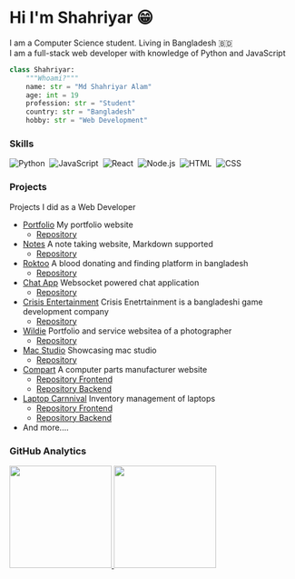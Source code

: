 # Hi I'm Shahriyar 😁

I am a Computer Science student. Living in Bangladesh 🇧🇩 \
I am a full-stack web developer with knowledge of Python and JavaScript

```py
class Shahriyar:
    """Whoami?"""
    name: str = "Md Shahriyar Alam"
    age: int = 19
    profession: str = "Student"
    country: str = "Bangladesh"
    hobby: str = "Web Development"
```

### Skills

![Python](https://img.shields.io/badge/-Python-05122A?style=flat&logo=python)&nbsp;
![JavaScript](https://img.shields.io/badge/-JavaScript-05122A?style=flat&logo=javascript)&nbsp;
![React](https://img.shields.io/badge/-React-05122A?style=flat&logo=react)&nbsp;
![Node.js](https://img.shields.io/badge/-Node.js-05122A?style=flat&logo=node.js)&nbsp;
![HTML](https://img.shields.io/badge/-HTML-05122A?style=flat&logo=HTML5)&nbsp;
![CSS](https://img.shields.io/badge/-CSS-05122A?style=flat&logo=CSS3&logoColor=1572B6)&nbsp;

### Projects

Projects I did as a Web Developer

- [Portfolio](https://shahriyar.dev) My portfolio website
  - [Repository](https://github.com/shahriyardx/shahriyardx)
- [Notes](https://notes.shahriyar.dev) A note taking website, Markdown supported
  - [Repository](https://github.com/shahriyardx/notes)
- [Roktoo](https://roktoo.com) A blood donating and finding platform in bangladesh
  - [Repository](https://github.com/shahriyardx/roktoo.com)
- [Chat App](https://chat.shahriyar.dev) Websocket powered chat application
  - [Repository](https://github.com/shahriyardx/anonymous-chat)
- [Crisis Entertainment](https://crisisentertainment.com) Crisis Enetrtainment is a bangladeshi game development company
  - [Repository](https://github.com/shahriyardx/crisisentertainment)
- [Wildie](https://wildie-shahriyardx.web.app/) Portfolio and service websitea of a photographer
  - [Repository](https://github.com/shahriyardx/wildie)
- [Mac Studio](https://mac-studiox.netlify.app/) Showcasing mac studio
  - [Repository](https://github.com/shahriyardx/mac-sudiox)
- [Compart](https://icompart.web.app/) A computer parts manufacturer website
  - [Repository Frontend](https://github.com/shahriyardx/compart)
  - [Repository Backend](https://github.com/shahriyardx/compart-backend)
- [Laptop Carnnival](https://laptop-carnival.web.app/) Inventory management of laptops
  - [Repository Frontend](https://github.com/shahriyardx/laptop-carnival)
  - [Repository Backend](https://github.com/shahriyardx/laptop-carnival-backend)
- And more....

### GitHub Analytics

<p>
<a href="https://github.com/shahriyardx">
  <img height="180em" src="https://github-readme-stats-eight-theta.vercel.app/api?username=shahriyardx&show_icons=true&theme=algolia&include_all_commits=true&count_private=true"/>
  <img height="180em" src="https://github-readme-stats-eight-theta.vercel.app/api/top-langs/?username=shahriyardx&layout=compact&langs_count=8&theme=algolia"/>
</a>
</p>
